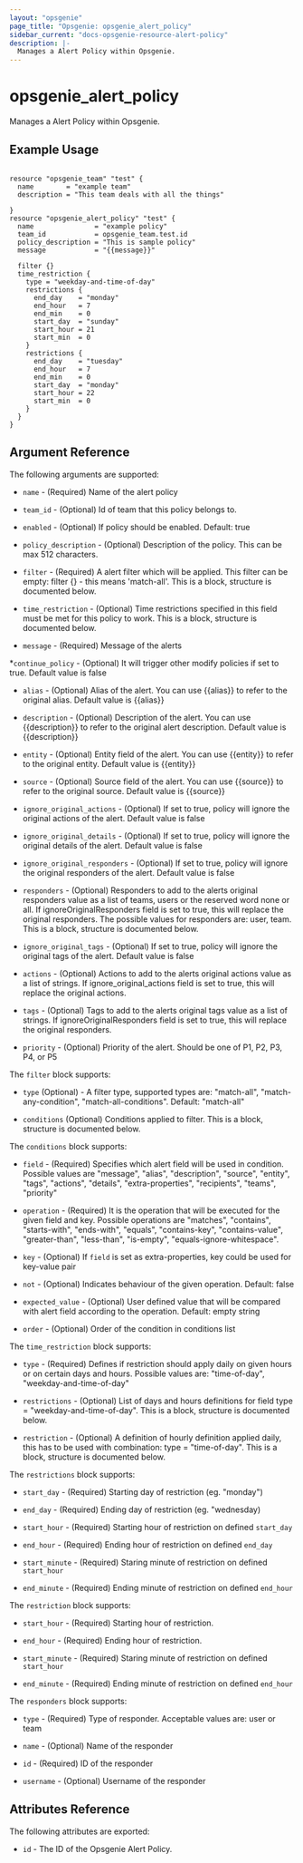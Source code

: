 ```yaml
---
layout: "opsgenie"
page_title: "Opsgenie: opsgenie_alert_policy"
sidebar_current: "docs-opsgenie-resource-alert-policy"
description: |-
  Manages a Alert Policy within Opsgenie.
---
```


# opsgenie\_alert\_policy

Manages a Alert Policy within Opsgenie.

## Example Usage

```hcl

resource "opsgenie_team" "test" {
  name        = "example team"
  description = "This team deals with all the things"

}
resource "opsgenie_alert_policy" "test" {
  name               = "example policy"
  team_id            = opsgenie_team.test.id
  policy_description = "This is sample policy"
  message            = "{{message}}"

  filter {}
  time_restriction {
    type = "weekday-and-time-of-day"
    restrictions {
      end_day    = "monday"
      end_hour   = 7
      end_min    = 0
      start_day  = "sunday"
      start_hour = 21
      start_min  = 0
    }
    restrictions {
      end_day    = "tuesday"
      end_hour   = 7
      end_min    = 0
      start_day  = "monday"
      start_hour = 22
      start_min  = 0
    }
  }
}
```

## Argument Reference

The following arguments are supported:

* `name` - (Required) Name of the alert policy

* `team_id` - (Optional) Id of team that this policy belongs to.

* `enabled` - (Optional) If policy should be enabled. Default: true

* `policy_description` - (Optional) Description of the policy. This can be max 512 characters.

* `filter` - (Required) A alert filter which will be applied. This filter can be empty: filter {} - this means 'match-all'. This is a block, structure is documented below.

* `time_restriction` - (Optional) Time restrictions specified in this field must be met for this policy to work. This is a block, structure is documented below.

* `message` - (Required) Message of the alerts

*`continue_policy` - (Optional) It will trigger other modify policies if set to true. Default value is false

* `alias` - (Optional) Alias of the alert. You can use {{alias}} to refer to the original alias. Default value is {{alias}}

* `description` - (Optional) Description of the alert. You can use {{description}} to refer to the original alert description. Default value is {{description}}

* `entity` - (Optional) Entity field of the alert. You can use {{entity}} to refer to the original entity. Default value is {{entity}}

* `source` - (Optional) Source field of the alert. You can use {{source}} to refer to the original source. Default value is {{source}}

* `ignore_original_actions` - (Optional) If set to true, policy will ignore the original actions of the alert. Default value is false

* `ignore_original_details` - (Optional) If set to true, policy will ignore the original details of the alert. Default value is false

* `ignore_original_responders` - (Optional) If set to true, policy will ignore the original responders of the alert. Default value is false

* `responders` - (Optional) Responders to add to the alerts original responders value as a list of teams, users or the reserved word none or all. If ignoreOriginalResponders field is set to true, this will replace the original responders. The possible values for responders are: user, team. This is a block, structure is documented below.

* `ignore_original_tags` - (Optional) If set to true, policy will ignore the original tags of the alert. Default value is false

* `actions` - (Optional) Actions to add to the alerts original actions value as a list of strings. If ignore_original_actions field is set to true, this will replace the original actions.

* `tags` - (Optional) Tags to add to the alerts original tags value as a list of strings. If ignoreOriginalResponders field is set to true, this will replace the original responders.

* `priority` - (Optional) Priority of the alert. Should be one of P1, P2, P3, P4, or P5



The `filter` block supports:

* `type` (Optional) - A filter type, supported types are: "match-all", "match-any-condition", "match-all-conditions". Default: "match-all"

* `conditions` (Optional) Conditions applied to filter. This is a block, structure is documented below.

The `conditions` block supports:

* `field` - (Required) Specifies which alert field will be used in condition. Possible values are "message", "alias", "description", "source", "entity", "tags", "actions", "details", "extra-properties", "recipients", "teams", "priority"

* `operation` - (Required) It is the operation that will be executed for the given field and key. Possible operations are "matches", "contains", "starts-with", "ends-with", "equals", "contains-key", "contains-value", "greater-than", "less-than", "is-empty", "equals-ignore-whitespace".

* `key` - (Optional) If `field` is set as extra-properties, key could be used for key-value pair

* `not` - (Optional) Indicates behaviour of the given operation. Default: false

* `expected_value` - (Optional) User defined value that will be compared with alert field according to the operation. Default: empty string

* `order` - (Optional) Order of the condition in conditions list

The `time_restriction` block supports:

* `type` - (Required) Defines if restriction should apply daily on given hours or on certain days and hours. Possible values are: "time-of-day", "weekday-and-time-of-day"

* `restrictions` - (Optional) List of days and hours definitions for field type = "weekday-and-time-of-day". This is a block, structure is documented below.

* `restriction` - (Optional) A definition of hourly definition applied daily, this has to be used with combination: type = "time-of-day". This is a block, structure is documented below.

The `restrictions` block supports:

* `start_day` - (Required) Starting day of restriction (eg. "monday")

* `end_day` - (Required) Ending day of restriction (eg. "wednesday)

* `start_hour` - (Required) Starting hour of restriction on defined `start_day`

* `end_hour` - (Required) Ending hour of restriction on defined `end_day`

* `start_minute` - (Required) Staring minute of restriction on defined `start_hour`

* `end_minute` - (Required) Ending minute of restriction on defined `end_hour`

The `restriction` block supports:

* `start_hour` - (Required) Starting hour of restriction.

* `end_hour` - (Required) Ending hour of restriction.

* `start_minute` - (Required) Staring minute of restriction on defined `start_hour`

* `end_minute` - (Required) Ending minute of restriction on defined `end_hour`

The `responders` block supports:

* `type` - (Required) Type of responder. Acceptable values are: user or team

* `name` - (Optional) Name of the responder

* `id` - (Required) ID of the responder

* `username` - (Optional) Username of the responder

## Attributes Reference

The following attributes are exported:

* `id` - The ID of the Opsgenie Alert Policy.

